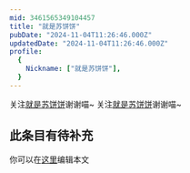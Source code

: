 ```yaml
---
mid: 3461565349104457
title: "就是苏饼饼"
pubDate: "2024-11-04T11:26:46.000Z"
updatedDate: "2024-11-04T11:26:46.000Z"
profile:
  {
    Nickname: ["就是苏饼饼"],
  }
---
```


关注[就是苏饼饼](https://space.bilibili.com/3461565349104457)谢谢喵~ 关注[就是苏饼饼](https://space.bilibili.com/3461565349104457)谢谢喵~

## 此条目有待补充
你可以在[这里](https://github.com/Yuhanawa/VTuber.ICU-Content/edit/master/v/就是苏饼饼/index.md)编辑本文
